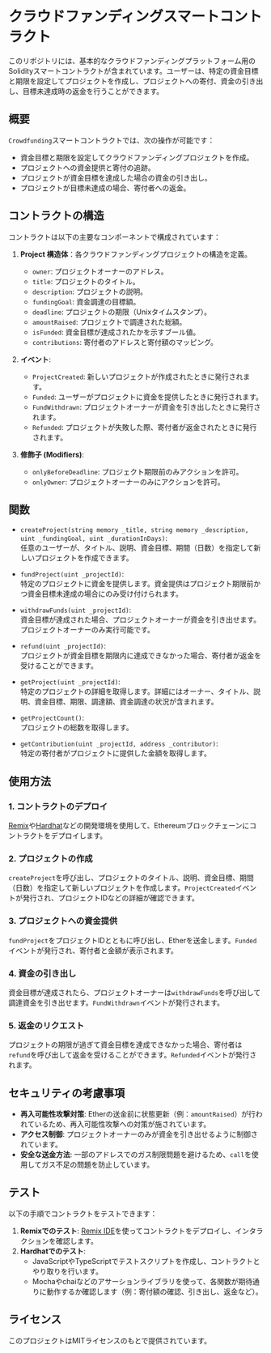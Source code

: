 # クラウドファンディングスマートコントラクト

このリポジトリには、基本的なクラウドファンディングプラットフォーム用のSolidityスマートコントラクトが含まれています。ユーザーは、特定の資金目標と期限を設定してプロジェクトを作成し、プロジェクトへの寄付、資金の引き出し、目標未達成時の返金を行うことができます。

## 概要

`Crowdfunding`スマートコントラクトでは、次の操作が可能です：

- 資金目標と期限を設定してクラウドファンディングプロジェクトを作成。
- プロジェクトへの資金提供と寄付の追跡。
- プロジェクトが資金目標を達成した場合の資金の引き出し。
- プロジェクトが目標未達成の場合、寄付者への返金。

## コントラクトの構造

コントラクトは以下の主要なコンポーネントで構成されています：

1. **Project 構造体**：各クラウドファンディングプロジェクトの構造を定義。
   - `owner`: プロジェクトオーナーのアドレス。
   - `title`: プロジェクトのタイトル。
   - `description`: プロジェクトの説明。
   - `fundingGoal`: 資金調達の目標額。
   - `deadline`: プロジェクトの期限（Unixタイムスタンプ）。
   - `amountRaised`: プロジェクトで調達された総額。
   - `isFunded`: 資金目標が達成されたかを示すブール値。
   - `contributions`: 寄付者のアドレスと寄付額のマッピング。

2. **イベント**:
   - `ProjectCreated`: 新しいプロジェクトが作成されたときに発行されます。
   - `Funded`: ユーザーがプロジェクトに資金を提供したときに発行されます。
   - `FundWithdrawn`: プロジェクトオーナーが資金を引き出したときに発行されます。
   - `Refunded`: プロジェクトが失敗した際、寄付者が返金されたときに発行されます。

3. **修飾子 (Modifiers)**:
   - `onlyBeforeDeadline`: プロジェクト期限前のみアクションを許可。
   - `onlyOwner`: プロジェクトオーナーのみにアクションを許可。

## 関数

- `createProject(string memory _title, string memory _description, uint _fundingGoal, uint _durationInDays)`:  
  任意のユーザーが、タイトル、説明、資金目標、期間（日数）を指定して新しいプロジェクトを作成できます。

- `fundProject(uint _projectId)`:  
  特定のプロジェクトに資金を提供します。資金提供はプロジェクト期限前かつ資金目標未達成の場合にのみ受け付けられます。

- `withdrawFunds(uint _projectId)`:  
  資金目標が達成された場合、プロジェクトオーナーが資金を引き出せます。プロジェクトオーナーのみ実行可能です。

- `refund(uint _projectId)`:  
  プロジェクトが資金目標を期限内に達成できなかった場合、寄付者が返金を受けることができます。

- `getProject(uint _projectId)`:  
  特定のプロジェクトの詳細を取得します。詳細にはオーナー、タイトル、説明、資金目標、期限、調達額、資金調達の状況が含まれます。

- `getProjectCount()`:  
  プロジェクトの総数を取得します。

- `getContribution(uint _projectId, address _contributor)`:  
  特定の寄付者がプロジェクトに提供した金額を取得します。

## 使用方法

### 1. コントラクトのデプロイ

[Remix](https://remix.ethereum.org/)や[Hardhat](https://hardhat.org/)などの開発環境を使用して、Ethereumブロックチェーンにコントラクトをデプロイします。

### 2. プロジェクトの作成

`createProject`を呼び出し、プロジェクトのタイトル、説明、資金目標、期間（日数）を指定して新しいプロジェクトを作成します。`ProjectCreated`イベントが発行され、プロジェクトIDなどの詳細が確認できます。

### 3. プロジェクトへの資金提供

`fundProject`をプロジェクトIDとともに呼び出し、Etherを送金します。`Funded`イベントが発行され、寄付者と金額が表示されます。

### 4. 資金の引き出し

資金目標が達成されたら、プロジェクトオーナーは`withdrawFunds`を呼び出して調達資金を引き出せます。`FundWithdrawn`イベントが発行されます。

### 5. 返金のリクエスト

プロジェクトの期限が過ぎて資金目標を達成できなかった場合、寄付者は`refund`を呼び出して返金を受けることができます。`Refunded`イベントが発行されます。

## セキュリティの考慮事項

- **再入可能性攻撃対策**: Etherの送金前に状態更新（例：`amountRaised`）が行われているため、再入可能性攻撃への対策が施されています。
- **アクセス制御**: プロジェクトオーナーのみが資金を引き出せるように制御されています。
- **安全な送金方法**: 一部のアドレスでのガス制限問題を避けるため、`call`を使用してガス不足の問題を防止しています。

## テスト

以下の手順でコントラクトをテストできます：

1. **Remixでのテスト**: [Remix IDE](https://remix.ethereum.org/)を使ってコントラクトをデプロイし、インタラクションを確認します。
2. **Hardhatでのテスト**:
   - JavaScriptやTypeScriptでテストスクリプトを作成し、コントラクトとやり取りを行います。
   - Mochaやchaiなどのアサーションライブラリを使って、各関数が期待通りに動作するか確認します（例：寄付額の確認、引き出し、返金など）。

## ライセンス

このプロジェクトはMITライセンスのもとで提供されています。
